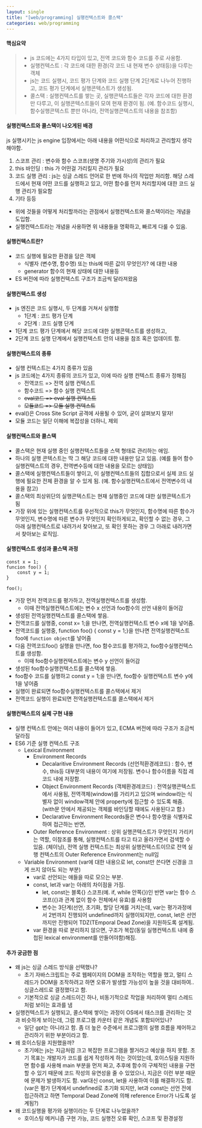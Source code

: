 ```yaml
---
layout: single
title: "[web/programming] 실행컨텍스트와 콜스택"
categories: web/programming
---
```


#### 핵심요약

> - js 코드에는 4가지 타입이 있고, 전역 코드와 함수 코드를 주로 사용함.
> - 실행컨텍스트 : 각 코드에 대한 환경(각 코드 내 현재 변수 상태등)을 다루는 객체
> - js는 코드 실행시, 코드 평가 단계와 코드 실행 단계 2단계로 나누어 진행하고, 코드 평가 단계에서 실행콘텍스트가 생성됨.
> - 콜스택 : 실행컨텍스트를 쌓는 곳, 실행콘텍스트들은 각자 코드에 대한 환경만 다루고, 이 실행콘텍스트들이 모여 현재 환경이 됨. (예. 함수코드 실행시, 함수실행콘텍스트 뿐만 아니라, 전역실행콘텍스트의 내용을 참조함)

#### 실행컨텍스트와 콜스택이 나오게된 배경

js 실행시키는 js engine 입장에서는 아래 내용을 어떤식으로 처리하고 관리할지 생각해야함.

1. 스코프 관리 : 변수와 함수 스코프(생명 주기와 가시성)의 관리가 필요
2. this 바인딩 : this 가 어떤걸 가리킬지 관리가 필요
3. 코드 실행 관리 : js는 싱글 스레드 언어로 한 번에 하나의 작업만 처리함. 해당 스레드에서 현재 어떤 코드를 실행하고 있고, 어떤 함수를 먼저 처리할지에 대한 코드 실행 관리가 필요함
4. 기타 등등

- 위에 것들을 어떻게 처리할까라는 관점에서 실행컨텍스트와 콜스택이라는 개념을 도입함.
- 실행컨텍스트라는 개념을 사용하면 위 내용들을 명확하고, 빠르게 다룰 수 있음.

#### 실행컨텍스트란?

- 코드 실행에 필요한 환경을 담은 객체
  - 식별자 (변수명, 함수명) 또는 this에 따른 값이 무엇인가? 에 대한 내용
  - generator 함수의 현재 상태에 대한 내용등
- ES 버전에 따라 실행컨텍스트 구조가 조금씩 달라져왔음

#### 실행컨텍스트 생성

- js 엔진은 코드 실행시, 두 단계를 거쳐서 실행함
  - 1단계 : 코드 평가 단계
  - 2단계 : 코드 실행 단계
- 1단계 코드 평가 단계에서 해당 코드에 대한 실행콘텍스트를 생성하고,
- 2단계 코드 실행 단계에서 실행컨텍스트 안의 내용을 참조 혹은 업데이트 함.

#### 실행컨텍스트의 종류

- 실행 컨텍스트는 4가지 종류가 있음
- js 코드에는 4가지 종류의 코드가 있고, 이에 따라 실행 컨텍스트 종류가 정해짐
  - 전역코드 => 전역 실행 컨텍스트
  - 함수코드 => 함수 실행 컨텍스트
  - ~~eval코드 => eval 실행 컨텍스트~~
  - ~~모듈코드 => 모듈 실행 컨텍스트~~
- eval()은 Cross Site Script 공격에 사용될 수 있어, 굳이 살펴보지 말자!
- 모듈 코드는 일단 이해에 복잡성을 더하니, 제외

#### 실행컨텍스트와 콜스택

- 콜스택은 현재 실행 중인 실행컨텍스트들을 스택 형태로 관리하는 애임.
- 하나의 실행 콘텍스트는 딱 그 해당 코드에 대한 내용만 담고 있음. (예를 들어 함수실행컨텍스트의 경우, 전역변수등에 대한 내용을 모르는 상태임)
- 콜스택에 실행컨텍스트들이 쌓이고, 이 실행컨텍스트들의 집합으로서 실제 코드 실행에 필요한 전체 환경을 알 수 있게 됨. (예. 함수실행컨텍스트에서 전역변수의 내용을 참고)
- 콜스택의 최상위단의 실행콘텍스트는 현재 실행중인 코드에 대한 실행콘텍스트가 됨
- 가장 위에 있는 실행컨텍스트를 우선적으로 this가 무엇인지, 함수명에 따른 함수가 무엇인지, 변수명에 따른 변수가 무엇인지 확인하게되고, 확인할 수 없는 경우, 그 아래 실행컨텍스트로 내려가서 찾아보고, 또 확인 못하는 경우 그 아래로 내려가면서 찾아보는 로직임.

#### 실행컨텍스트 생성과 콜스택 과정

```
const x = 1;
funcion foo() {
	const y = 1;
}

foo();
```

- 가장 먼저 전역코드를 평가하고, 전역실행컨텍스트를 생성함.
  - 이때 전역실행컨텍스트에는 변수 x 선언과 foo함수의 선언 내용이 들어감
- 생성된 전역실행컨텍스트를 콜스택에 쌓음.
- 전역코드를 실행중, const x= 1;을 만나면, 전역실행컨텍스트 변수 x에 1을 넣어줌.
- 전역코드를 실행중, function foo() { const y = 1;}을 만나면 전역실행컨텍스트 foo에 `function object`를 넣어줌
- 다음 전역코드foo() 실행을 만나면, foo 함수코드를 평가하고, foo함수실행컨텍스트를 생성함.
  - 이때 foo함수실행컨텍스트에는 변수 y 선언이 들어감
- 생성된 foo함수실행컨텍스트를 콜스택에 쌓음.
- foo함수 코드를 실행하고 const y = 1;을 만나면, foo함수 실행컨텍스트 변수 y에 1을 넣어줌
- 실행이 완료되면 foo함수실행컨텍스트를 콜스택에서 제거
- 전역코드 실행이 완료되면 전역실행컨텍스트를 콜스택에서 제거

#### 실행컨텍스트의 실제 구현 내용

- 실행 컨텍스트 안에는 여러 내용이 들어가 있고, ECMA 버전에 따라 구조가 조금씩 달라짐
- ES6 기준 실행 컨텍스트 구조
  - Lexical Environment
    - Environment Records
      - Decalaritive Environment Records (선언적환경레코드) : 함수, 변수, this등 대부분의 내용이 여기에 저장됨. 변수나 함수이름을 직접 레코드 내에 저장함.
      - Object Environment Records (객체환경레코드) : 전역실행콘텍스트에서 사용됨, 전역객체(window)를 가리키고 있으며 window라는 식별자 없이 window객체 안에 property에 접근할 수 있도록 해줌. (with문 안에서 제공되는 객체를 바인딩할 때에도 사용된다고 함.)
      - Declarative Environment Records들은 변수나 함수명을 식별자로 하여 접근하는 반면,
    - Outer Reference Environment : 상위 실행콘텍스트가 무엇인지 가리키는 역할, 이참조를 통해, 실행컨텍스트를 타고 타고 올라가면서 검색할 수 있음. (체이닝), 전역 실행 컨텍스트는 최상위 실행컨텍스트이므로 전역 실행 컨텍스트의 Outer Reference Environment는 null임
  - Variable Environment (var에 대한 내용으로 let, const만 쓴다면 신경을 크게 쓰지 않아도 되는 부분)
    - var로 선언되는 애들을 따로 모으는 부분.
    - const, let과 var는 아래의 차이점을 가짐.
      - let, const는 블록{} 스코프(예. if, while 안쪽{})인 반면 var는 함수 스코프({}과 관계 없이 함수 전체에서 유효)를 사용함
      - 변수는 3단계(선언, 초기화, 할당 단계를 거치는데, var는 평가과정에서 2번까지 진행되어 undefined까지 실행이되지만, const, let은 선언까지만 진행되어 TDZ(TEmporal Dead Zone)을 지원하도록 설계됨.
    - var 환경을 따로 분리하지 않으면, 구조가 복잡(동일 실행컨텍스트 내에 중첩된 lexical environment를 만들어야함)해짐.

#### 추가 궁금한 점

- 왜 js는 싱글 스레드 방식을 선택했나?
  - 초기 자바스크립트는 주로 웹페이지의 DOM을 조작하는 역할을 했고, 멀티 스레드가 DOM을 조작하려고 하면 오류가 발생할 가능성이 높을 것을 대비하여.. 싱글스레드로 결정했다고 함.
  - 기본적으로 싱글 스레드이긴 하나, 비동기적으로 작업을 처리하여 멀티 스레드처럼 보이는 효과를 냄
- 실행컨텍스트가 실행되고, 콜스택에 쌓이는 과정이 OS에서 태스크를 관리하는 것과 비슷하게 보이는데, 그럼 프로그램 카운터 같은 개념도 포함되어있나?
  - 일단 gpt는 아니라고 함. 좀 더 높은 수준에서 프로그램의 실행 흐름을 제어하고 관리하기 위한 부분이라고 함.
- 왜 호이스팅을 지원했을까?
  - 초기에는 js는 지금처럼 크고 복잡한 프로그램을 짤거라고 예상을 하지 못함. 초기 목표는 개발자가 코드를 쉽게 작성하게 하는 것이었는데, 호이스팅을 지원하면 함수를 사용해 main 부분을 먼저 짜고, 추후에 함수의 구체적인 내용을 구현할 수 있기 때문에 코드 작성의 유연성을 줄 수 있었으나, 지금은 이런 부분 때문에 문제가 발생하기도 함. var대신 const, let을 사용하여 이를 해결하기도 함. (var은 평가 단계에서 undefined로 초기화 되지만, let과 const는 선언 전에 접근하려고 하면 Temporal Dead Zone에 의해 reference Error가 나도록 설계됨?)
- 왜 코드실행을 평가와 실행이라는 두 단계로 나누었을까?
  - 호이스팅 메커니즘 구현 가능, 코드 실행전 오류 확인, 스코프 및 환경설정

